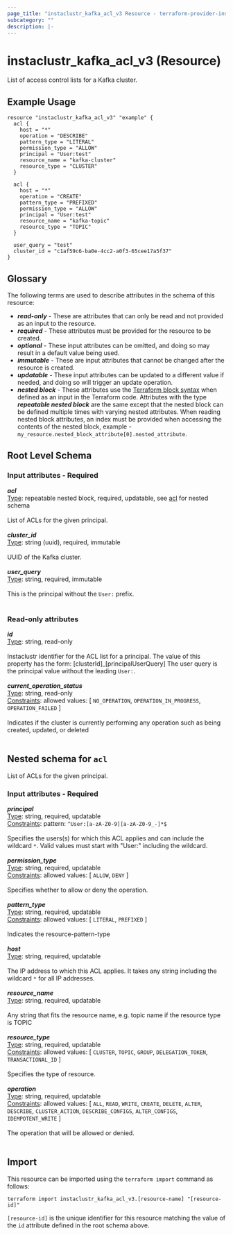 ```yaml
---
page_title: "instaclustr_kafka_acl_v3 Resource - terraform-provider-instaclustr"
subcategory: ""
description: |-
---
```


# instaclustr_kafka_acl_v3 (Resource)
List of access control lists for a Kafka cluster.
## Example Usage
```
resource "instaclustr_kafka_acl_v3" "example" {
  acl {
    host = "*"
    operation = "DESCRIBE"
    pattern_type = "LITERAL"
    permission_type = "ALLOW"
    principal = "User:test"
    resource_name = "kafka-cluster"
    resource_type = "CLUSTER"
  }

  acl {
    host = "*"
    operation = "CREATE"
    pattern_type = "PREFIXED"
    permission_type = "ALLOW"
    principal = "User:test"
    resource_name = "kafka-topic"
    resource_type = "TOPIC"
  }

  user_query = "test"
  cluster_id = "c1af59c6-ba0e-4cc2-a0f3-65cee17a5f37"
}
```
## Glossary
The following terms are used to describe attributes in the schema of this resource:
- **_read-only_** - These are attributes that can only be read and not provided as an input to the resource.
- **_required_** - These attributes must be provided for the resource to be created.
- **_optional_** - These input attributes can be omitted, and doing so may result in a default value being used.
- **_immutable_** - These are input attributes that cannot be changed after the resource is created.
- **_updatable_** - These input attributes can be updated to a different value if needed, and doing so will trigger an update operation.
- **_nested block_** - These attributes use the [Terraform block syntax](https://www.terraform.io/language/attr-as-blocks) when defined as an input in the Terraform code. Attributes with the type **_repeatable nested block_** are the same except that the nested block can be defined multiple times with varying nested attributes. When reading nested block attributes, an index must be provided when accessing the contents of the nested block, example - `my_resource.nested_block_attribute[0].nested_attribute`.
## Root Level Schema
### Input attributes - Required
*___acl___*<br>
<ins>Type</ins>: repeatable nested block, required, updatable, see [acl](#nested--acl) for nested schema<br>
<br>List of ACLs for the given principal.<br><br>
*___cluster_id___*<br>
<ins>Type</ins>: string (uuid), required, immutable<br>
<br>UUID of the Kafka cluster.<br><br>
*___user_query___*<br>
<ins>Type</ins>: string, required, immutable<br>
<br>This is the principal without the `User:` prefix.<br><br>
### Read-only attributes
*___id___*<br>
<ins>Type</ins>: string, read-only<br>
<br>Instaclustr identifier for the ACL list for a principal. The value of this property has the form: [clusterId]_[principalUserQuery]
The user query is the principal value without the leading `User:`.<br><br>
*___current_operation_status___*<br>
<ins>Type</ins>: string, read-only<br>
<ins>Constraints</ins>: allowed values: [ `NO_OPERATION`, `OPERATION_IN_PROGRESS`, `OPERATION_FAILED` ]<br><br>Indicates if the cluster is currently performing any operation such as being created, updated, or deleted<br><br>
<a id="nested--acl"></a>
## Nested schema for `acl`
List of ACLs for the given principal.<br>
### Input attributes - Required
*___principal___*<br>
<ins>Type</ins>: string, required, updatable<br>
<ins>Constraints</ins>: pattern: `^User:[a-zA-Z0-9][a-zA-Z0-9_-]*$`<br><br>Specifies the users(s) for which this ACL applies and can include the wildcard `*`. Valid values must start with "User:" including the wildcard.<br><br>
*___permission_type___*<br>
<ins>Type</ins>: string, required, updatable<br>
<ins>Constraints</ins>: allowed values: [ `ALLOW`, `DENY` ]<br><br>Specifies whether to allow or deny the operation.<br><br>
*___pattern_type___*<br>
<ins>Type</ins>: string, required, updatable<br>
<ins>Constraints</ins>: allowed values: [ `LITERAL`, `PREFIXED` ]<br><br>Indicates the resource-pattern-type<br><br>
*___host___*<br>
<ins>Type</ins>: string, required, updatable<br>
<br>The IP address to which this ACL applies. It takes any string including the wildcard `*` for all IP addresses.<br><br>
*___resource_name___*<br>
<ins>Type</ins>: string, required, updatable<br>
<br>Any string that fits the resource name, e.g. topic name if the resource type is TOPIC<br><br>
*___resource_type___*<br>
<ins>Type</ins>: string, required, updatable<br>
<ins>Constraints</ins>: allowed values: [ `CLUSTER`, `TOPIC`, `GROUP`, `DELEGATION_TOKEN`, `TRANSACTIONAL_ID` ]<br><br>Specifies the type of resource.<br><br>
*___operation___*<br>
<ins>Type</ins>: string, required, updatable<br>
<ins>Constraints</ins>: allowed values: [ `ALL`, `READ`, `WRITE`, `CREATE`, `DELETE`, `ALTER`, `DESCRIBE`, `CLUSTER_ACTION`, `DESCRIBE_CONFIGS`, `ALTER_CONFIGS`, `IDEMPOTENT_WRITE` ]<br><br>The operation that will be allowed or denied.<br><br>
## Import
This resource can be imported using the `terraform import` command as follows:
```
terraform import instaclustr_kafka_acl_v3.[resource-name] "[resource-id]"
```
`[resource-id]` is the unique identifier for this resource matching the value of the `id` attribute defined in the root schema above.
